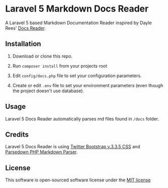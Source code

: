 # Laravel 5 Markdown Docs Reader

A Laravel 5 based Markdown Documentation Reader inspired by Dayle Rees' [Docs Reader](https://github.com/daylerees/docs-reader).

## Installation

1) Download or clone this repo.

2) Run ```composer install``` from your projects root

3) Edit ```config/docs.php``` file to set your configuration parameters.

4) Create or edit ```.env``` file to set your environment parameters (even though the project doesn't use database).

## Usage

Laravel 5 Docs Reader automatically parses md files found in ```/docs``` folder.

## Credits

Laravel 5 Docs Reader is using [Twitter Bootstrap v.3.3.5 CSS](http://getbootstrap.com/) and [Parsedown PHP Markdown Parser](https://github.com/erusev/parsedown).

## License

This software is open-sourced software license under the [MIT license](http://opensource.org/licenses/MIT)
